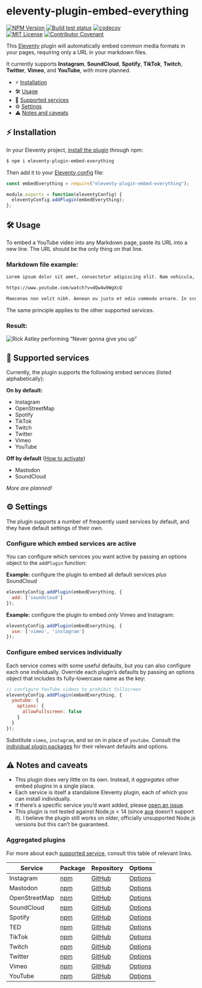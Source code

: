 # eleventy-plugin-embed-everything

[![NPM Version](https://img.shields.io/npm/v/eleventy-plugin-embed-everything?style=for-the-badge)](https://www.npmjs.com/package/eleventy-plugin-embed-everything)
[![Build test status](https://img.shields.io/github/actions/workflow/status/gfscott/eleventy-plugin-embed-everything/test.yml?branch=main&style=for-the-badge)](https://github.com/gfscott/eleventy-plugin-embed-everything/actions/workflows/test.yml?query=branch%3Amain)
[![codecov](https://img.shields.io/codecov/c/github/gfscott/eleventy-plugin-embed-everything?style=for-the-badge)](https://codecov.io/gh/gfscott/eleventy-plugin-embed-everything)\
[![MIT License](https://img.shields.io/github/license/gfscott/eleventy-plugin-embed-everything?style=for-the-badge)](https://github.com/gfscott/eleventy-plugin-embed-everything/blob/main/LICENSE)
[![Contributor Covenant](https://img.shields.io/badge/Contributor%20Covenant-v2.0-ff69b4.svg?style=for-the-badge)](https://github.com/gfscott/eleventy-plugin-embed-everything/blob/main/CODE_OF_CONDUCT.md)

This [Eleventy](https://11ty.dev) plugin will automatically embed common media formats in your pages, requiring only a URL in your markdown files.

It currently supports **Instagram**, **SoundCloud**, **Spotify**, **TikTok**, **Twitch**, **Twitter**, **Vimeo**, and **YouTube**, with more planned.

- ⚡️ [Installation](#installation)
- 🛠 [Usage](#usage)
- 🌈 [Supported services](#supported-services)
- ⚙️ [Settings](#settings)
- ⚠️ [Notes and caveats](#notes-and-caveats)

<span id="installation"></span>
## ⚡️ Installation

In your Eleventy project, [install the plugin](https://www.11ty.dev/docs/plugins/#adding-a-plugin) through npm:

```sh
$ npm i eleventy-plugin-embed-everything
```

Then add it to your [Eleventy config](https://www.11ty.dev/docs/config/) file:

```javascript
const embedEverything = require("eleventy-plugin-embed-everything");

module.exports = function(eleventyConfig) {
  eleventyConfig.addPlugin(embedEverything);
};
```
<span id="usage"></span>
## 🛠 Usage

To embed a YouTube video into any Markdown page, paste its URL into a new line. The URL should be the only thing on that line.

### Markdown file example:

```markdown
Lorem ipsum dolor sit amet, consectetur adipiscing elit. Nam vehicula, elit vel condimentum porta, purus.

https://www.youtube.com/watch?v=dQw4w9WgXcQ

Maecenas non velit nibh. Aenean eu justo et odio commodo ornare. In scelerisque sapien at.
```

The same principle applies to the other supported services.

### Result:

![Rick Astley performing “Never gonna give you up”](https://user-images.githubusercontent.com/547470/73130266-2b8c2980-3fc3-11ea-8a8c-7994175a8490.jpg)

<span id="supported-services"></span>
## 🌈 Supported services

Currently, the plugin supports the following embed services (listed alphabetically):

**On by default:**
- Instagram
- OpenStreetMap
- Spotify
- TikTok
- Twitch
- Twitter
- Vimeo
- YouTube

**Off by default** ([How to activate](#configure-which-embed-services-are-active))
- Mastodon
- SoundCloud

_More are planned!_

<span id="settings"></span>
## ⚙️ Settings

The plugin supports a number of frequently used services by default, and they have default settings of their own.

### Configure which embed services are active

 You can configure which services you want active by passing an options object to the `addPlugin` function:

**Example:** configure the plugin to embed all default services _plus_ SoundCloud

```javascript
eleventyConfig.addPlugin(embedEverything, {
  add: ['soundcloud']
});
```

**Example:** configure the plugin to embed _only_ Vimeo and Instagram:
```javascript
eleventyConfig.addPlugin(embedEverything, {
  use: ['vimeo', 'instagram']
});
```

### Configure embed services individually

Each service comes with some useful defaults, but you can also configure each one individually. Override each plugin’s defaults by passing an options object that includes its fully-lowercase name as the key:

```javascript
// configure YouTube videos to prohibit fullscreen
eleventyConfig.addPlugin(embedEverything, {
  youtube: {
    options: {
      allowFullscreen: false
    }
  }
});
```
Substitute `vimeo`, `instagram`, and so on in place of `youtube`. Consult the [individual plugin packages](#aggregated-plugins) for their relevant defaults and options.

<span id="notes-and-caveats"></span>
## ⚠️ Notes and caveats

- This plugin does very little on its own. Instead, it _aggregates_ other embed plugins in a single place.
- Each service is itself a standalone Eleventy plugin, each of which you can install individually.
- If there’s a specific service you’d want added, please [open an issue](https://github.com/gfscott/eleventy-plugin-embed-everything/issues).
- This plugin is not tested against Node.js < 14 (since [ava](https://github.com/avajs/ava) doesn’t support it). I believe the plugin still works on older, officially unsupported Node.js versions but this can’t be guaranteed.

### Aggregated plugins

For more about each [supported service](#supported-services), consult this table of relevant links.

| Service | Package | Repository | Options |
| ------- | ------- | ---------- | ------- |
| Instagram | [npm](https://www.npmjs.com/package/eleventy-plugin-embed-instagram) | [GitHub](/packages/instagram) | [Options](/packages/instagram/lib/pluginDefaults.js) |
| Mastodon | [npm](https://www.npmjs.com/package/eleventy-plugin-embed-mastodon) | [GitHub](/packages/mastodon) | [Options](/packages/mastodon/lib/defaults.js) |
| OpenStreetMap | [npm](https://www.npmjs.com/package/eleventy-plugin-embed-openstreetmap) | [GitHub](/packages/openstreetmap) | [Options](/packages/openstreetmap/lib/defaults.js) |
| SoundCloud | [npm](https://www.npmjs.com/package/eleventy-plugin-embed-soundcloud) | [GitHub](/packages/soundcloud) | [Options](/packages/soundcloud/lib/pluginDefaults.js) |
| Spotify | [npm](https://www.npmjs.com/package/eleventy-plugin-embed-spotify) | [GitHub](/packages/spotify) | [Options](/packages/spotify/lib/defaults.js) |
| TED | [npm](https://www.npmjs.com/package/eleventy-plugin-embed-ted) | [GitHub](/packages/ted) | [Options](/packages/ted/lib/defaults.js) |
| TikTok | [npm](https://www.npmjs.com/package/eleventy-plugin-embed-tiktok) | [GitHub](/packages/tiktok) | [Options](/packages/tiktok/lib/pluginDefaults.js) |
| Twitch | [npm](https://www.npmjs.com/package/eleventy-plugin-embed-twitch) | [GitHub](/packages/twitch) | [Options](/packages/twitch/lib/pluginDefaults.js) |
| Twitter | [npm](https://www.npmjs.com/package/eleventy-plugin-embed-twitter) | [GitHub](/packages/twitter) | [Options](/packages/twitter/lib/pluginDefaults.js) |
| Vimeo | [npm](https://www.npmjs.com/package/eleventy-plugin-vimeo-embed) | [GitHub](/packages/vimeo) | [Options](/packages/vimeo/lib/defaults.js) |
| YouTube | [npm](https://www.npmjs.com/package/eleventy-plugin-youtube-embed) | [GitHub](/packages/youtube) | [Options](/packages/youtube/lib/defaults.js) |
